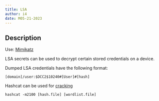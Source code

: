 ```yaml
---
title: LSA
author: i4
date: M05-21-2023
---
```


## Description

Use: [Mimikatz](/wiki/Security/Windows/Hashes/Mimikatz.md)

LSA secrets can be used to decrypt certain stored credentials on a device.

Dumped LSA credentials have the following format:
```
[domain]/user:$DCC2$10240#[User]#[hash]
```

Hashcat can be used for [cracking](/wiki/Security/Password_Operations/Password-Cracking.md)
```
hashcat -m2100 [hash.file] [wordlist.file]
```

